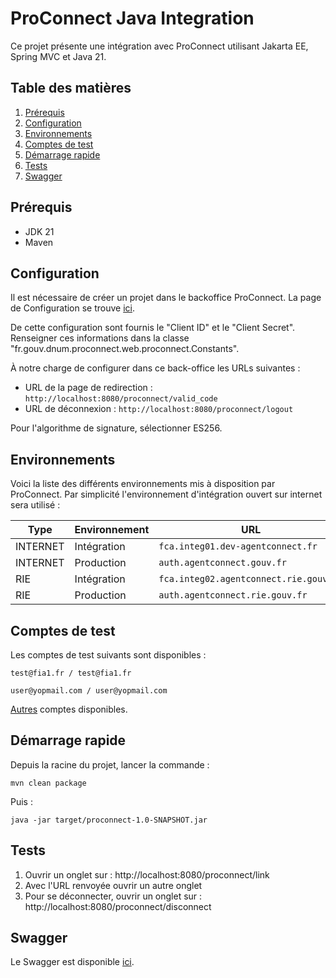 # ProConnect Java Integration

Ce projet présente une intégration avec ProConnect utilisant Jakarta EE, Spring MVC et Java 21.

## Table des matières

1. [Prérequis](#prérequis)
2. [Configuration](#configuration)
3. [Environnements](#environnements)
4. [Comptes de test](#comptes-de-test)
5. [Démarrage rapide](#démarrage-rapide)
6. [Tests](#tests)
7. [Swagger](#swagger)

## Prérequis

- JDK 21
- Maven

## Configuration

Il est nécessaire de créer un projet dans le backoffice ProConnect.
La page de Configuration se trouve [ici](https://partenaires.proconnect.gouv.fr/apps).

De cette configuration sont fournis le "Client ID" et le "Client Secret".
Renseigner ces informations dans la classe "fr.gouv.dnum.proconnect.web.proconnect.Constants".

À notre charge de configurer dans ce back-office les URLs suivantes :

- URL de la page de redirection : `http://localhost:8080/proconnect/valid_code`
- URL de déconnexion : `http://localhost:8080/proconnect/logout`

Pour l'algorithme de signature, sélectionner ES256.

## Environnements

Voici la liste des différents environnements mis à disposition par ProConnect.
Par simplicité l'environnement d'intégration ouvert sur internet sera utilisé :

| Type | Environnement | URL |
|------|---------------|-----|
| INTERNET | Intégration | `fca.integ01.dev-agentconnect.fr` |
| INTERNET | Production | `auth.agentconnect.gouv.fr` |
| RIE | Intégration | `fca.integ02.agentconnect.rie.gouv.fr` |
| RIE | Production | `auth.agentconnect.rie.gouv.fr` |

## Comptes de test

Les comptes de test suivants sont disponibles :
```
test@fia1.fr / test@fia1.fr

user@yopmail.com / user@yopmail.com
```

[Autres](https://github.com/numerique-gouv/proconnect-identite/blob/master/scripts/fixtures.sql#L10) comptes disponibles.

## Démarrage rapide 

Depuis la racine du projet, lancer la commande :

```
mvn clean package
```

Puis :

```
java -jar target/proconnect-1.0-SNAPSHOT.jar
```

## Tests

1. Ouvrir un onglet sur : http://localhost:8080/proconnect/link
2. Avec l'URL renvoyée ouvrir un autre onglet
3. Pour se déconnecter, ouvrir un onglet sur : http://localhost:8080/proconnect/disconnect

## Swagger

Le Swagger est disponible [ici](http://localhost:8080/public/swagger-ui/index.html).